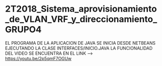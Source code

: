 # 2T2018_Sistema_aprovisionamiento_de_VLAN_VRF_y_direccionamiento_GRUPO4
EL PROGRAMA DE LA APLICACION DE JAVA SE INICIA DESDE NETBEANS EJECUTANDO LA CLASE INTERFACES/INICIO.JAVA
LA FUNCIONALIDAD DEL VIDEO SE ENCUENTRA EN EL LINK --> 
https://youtu.be/2p5qmF7OGUw
